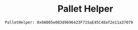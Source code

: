 # <h1 align="center"> Pallet Helper </h1>

```
PalletHelper: 0x9A005e083d9696423F715aE45C48af2e11a37079
```
